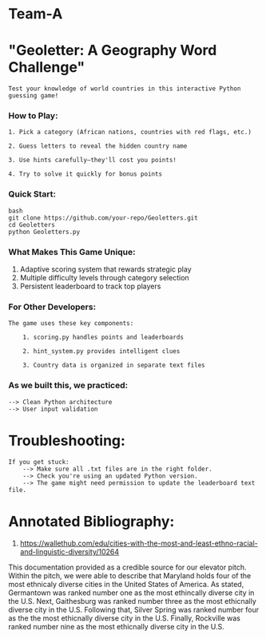 # Team-A

# "Geoletter: A Geography Word Challenge"
    
    Test your knowledge of world countries in this interactive Python guessing game!

### How to Play:
    1. Pick a category (African nations, countries with red flags, etc.)

    2. Guess letters to reveal the hidden country name

    3. Use hints carefully—they'll cost you points!

    4. Try to solve it quickly for bonus points

### Quick Start:

    bash
    git clone https://github.com/your-repo/Geoletters.git
    cd Geoletters
    python Geoletters.py

### What Makes This Game Unique:
1. Adaptive scoring system that rewards strategic play
2. Multiple difficulty levels through category selection
3. Persistent leaderboard to track top players

### For Other Developers:
    The game uses these key components:

        1. scoring.py handles points and leaderboards

        2. hint_system.py provides intelligent clues

        3. Country data is organized in separate text files

### As we built this, we practiced:

    --> Clean Python architecture
    --> User input validation

# Troubleshooting: 

    If you get stuck:
        --> Make sure all .txt files are in the right folder.
        --> Check you're using an updated Python version.
        --> The game might need permission to update the leaderboard text file.


# Annotated Bibliography:

1. https://wallethub.com/edu/cities-with-the-most-and-least-ethno-racial-and-linguistic-diversity/10264

This documentation provided as a credible source for our elevator pitch. Within the pitch, we were able to describe that Maryland holds four of the most ethnicaly diverse cities in the United States of America. As stated, Germantown was ranked number one as the most ethincally diverse city in the U.S. Next, Gaithesburg was ranked number three as the most ethicnally diverse city in the U.S. Following that, Silver Spring was ranked number four as the the most ethicnally diverse city in the U.S. Finally, Rockville was ranked number nine as the most ethicnally diverse city in the U.S.
    
